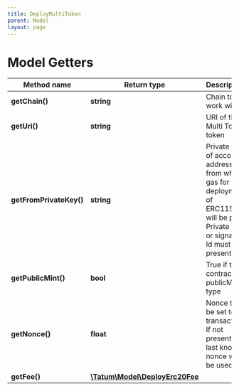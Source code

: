 ```yaml
---
title: DeployMultiToken
parent: Model
layout: page
---
```


# Model Getters

Method name | Return type | Description | Notes
------------ | ------------- | ------------- | -------------
**getChain()** | **string** | Chain to work with. |
**getUri()** | **string** | URI of the Multi Token token |
**getFromPrivateKey()** | **string** | Private key of account address, from which gas for deployment of ERC1155 will be paid. Private key, or signature Id must be present. |
**getPublicMint()** | **bool** | True if the contract is publicMint type | [optional]
**getNonce()** | **float** | Nonce to be set to transaction. If not present, last known nonce will be used. | [optional]
**getFee()** | [**\Tatum\Model\DeployErc20Fee**](../DeployErc20Fee) |  | [optional]

